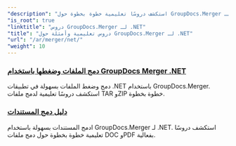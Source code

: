 ```yaml
---
"description": "استكشف دروسًا تعليمية خطوة بخطوة حول GroupDocs.Merger لـ .NET لدمج المستندات وتقسيمها وإعادة ترتيبها وإدارتها بسهولة. أتقن التعامل مع المستندات بأمثلة مفصلة وإرشادات من الخبراء."
"is_root": true
"linktitle": "دروس GroupDocs.Merger لـ .NET"
"title": "دروس تعليمية وأمثلة حول GroupDocs.Merger لـ .NET"
"url": "/ar/merger/net/"
"weight": 10
---
```


### [دمج الملفات وضغطها باستخدام GroupDocs Merger .NET](./merge-and-compress-files/)
دمج وضغط الملفات بسهولة في تطبيقات .NET باستخدام GroupDocs.Merger. استكشف دروسًا تعليمية لدمج ملفات TAR وZIP خطوة بخطوة.
### [دليل دمج المستندات](./guide-to-document-merging/)
ادمج المستندات بسهولة باستخدام GroupDocs.Merger لـ .NET. استكشف دروسًا تعليمية خطوة بخطوة حول دمج ملفات DOC وPDF بفعالية.